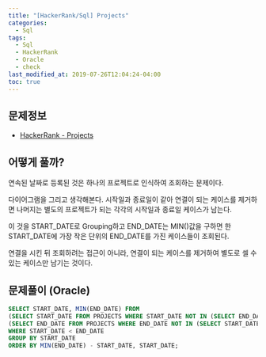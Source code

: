 ```yaml
---
title: "[HackerRank/Sql] Projects"
categories: 
  - Sql
tags:
  - Sql
  - HackerRank
  - Oracle
  - check
last_modified_at: 2019-07-26T12:04:24-04:00
toc: true
---
```


문제정보
-
- [HackerRank - Projects](https://www.hackerrank.com/challenges/projects/problem)


어떻게 풀까?
-
연속된 날짜로 등록된 것은 하나의 프로젝트로 인식하여 조회하는 문제이다.

다이어그램을 그리고 생각해본다. 시작일과 종료일이 같아 연결이 되는 케이스를 제거하면 나머지는 별도의 프로젝트가 되는 각각의 시작일과 종료일 케이스가 남는다.

이 것을 START_DATE로 Grouping하고 END_DATE는 MIN()값을 구하면 한 START_DATE에 가장 작은 단위의 END_DATE를 가진 케이스들이 조회된다.

연결을 시킨 뒤 조회하려는 접근이 아니라, 연결이 되는 케이스를 제거하여 별도로 셀 수 있는 케이스만 남기는 것이다.


문제풀이 (Oracle)
-
~~~sql
SELECT START_DATE, MIN(END_DATE) FROM 
(SELECT START_DATE FROM PROJECTS WHERE START_DATE NOT IN (SELECT END_DATE FROM PROJECTS)) A,
(SELECT END_DATE FROM PROJECTS WHERE END_DATE NOT IN (SELECT START_DATE FROM PROJECTS)) B
WHERE START_DATE < END_DATE
GROUP BY START_DATE
ORDER BY MIN(END_DATE) - START_DATE, START_DATE;
~~~